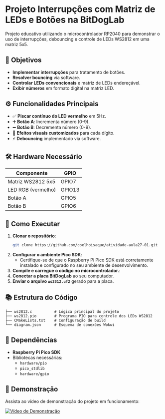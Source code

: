 # Projeto Interrupções com Matriz de LEDs e Botões na BitDogLab

Projeto educativo utilizando o microcontrolador RP2040 para demonstrar o uso de interrupções, debouncing e controle de LEDs WS2812 em uma matriz 5x5.

## 🎯 Objetivos
- **Implementar interrupções** para tratamento de botões.
- **Resolver bouncing** via software.
- **Controlar LEDs convencionais** e matriz de LEDs endereçável.
- **Exibir números** em formato digital na matriz LED.

## ⚙️ Funcionalidades Principais
- ✅ **Piscar contínuo do LED vermelho** em 5Hz.
- ➕ **Botão A**: Incrementa número (0-9).
- ➖ **Botão B**: Decrementa número (0-9).
- 🎨 **Efeitos visuais customizados** para cada dígito.
- ⚡ **Debouncing** implementado via software.

## 🛠 Hardware Necessário
| Componente         | GPIO   |
| ------------------ | ------ |
| Matriz WS2812 5x5  | GPIO7  |
| LED RGB (vermelho) | GPIO13 |
| Botão A            | GPIO5  |
| Botão B            | GPIO6  |

## 🚀 Como Executar
1. **Clonar o repositório**:
   ```bash
   git clone https://github.com/coelhoisaque/atividade-aula27-01.git
   ```
2. **Configurar o ambiente Pico SDK**:
   - Certifique-se de que o Raspberry Pi Pico SDK está corretamente instalado e configurado no seu ambiente de desenvolvimento.
3. **Compile e carregue o código no microcontrolador.**:
4. **Conectar a placa BitDogLab** ao seu computador.
5. **Enviar o arquivo `ws2812.uf2`** gerado para a placa.

## 📚 Estrutura do Código
```plaintext
├── ws2812.c          # Lógica principal do projeto
├── ws2812.pio        # Programa PIO para controle dos LEDs WS2812
├── CMakeLists.txt    # Configuração de build
└── diagram.json      # Esquema de conexões Wokwi
```

## 📌 Dependências
- **Raspberry Pi Pico SDK**
- Bibliotecas necessárias:
  - `hardware/pio`
  - `pico_stdlib`
  - `hardware/gpio`

## 🎥 Demonstração
Assista ao vídeo de demonstração do projeto em funcionamento:

[![Vídeo de Demonstração](https://img.youtube.com/vi/JxUtQq1yMBE/maxresdefault.jpg)](https://youtu.be/JxUtQq1yMBE)


